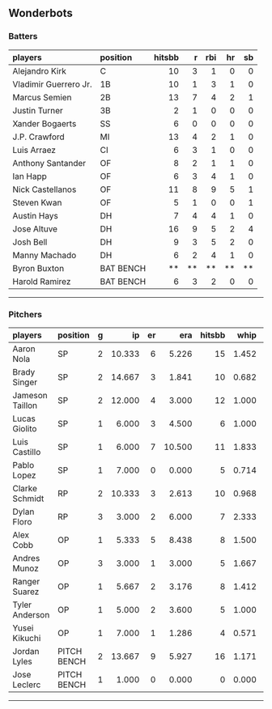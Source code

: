## Wonderbots

### Batters

 
|players               |position  | hitsbb|  r| rbi| hr| sb| 
|:---------------------|:---------|------:|--:|---:|--:|--:| 
|Alejandro Kirk        |C         |     10|  3|   1|  0|  0| 
|Vladimir Guerrero Jr. |1B        |     10|  1|   3|  1|  0| 
|Marcus Semien         |2B        |     13|  7|   4|  2|  1| 
|Justin Turner         |3B        |      2|  1|   0|  0|  0| 
|Xander Bogaerts       |SS        |      6|  0|   0|  0|  0| 
|J.P. Crawford         |MI        |     13|  4|   2|  1|  0| 
|Luis Arraez           |CI        |      6|  3|   1|  0|  0| 
|Anthony Santander     |OF        |      8|  2|   1|  1|  0| 
|Ian Happ              |OF        |      6|  3|   4|  1|  0| 
|Nick Castellanos      |OF        |     11|  8|   9|  5|  1| 
|Steven Kwan           |OF        |      5|  1|   0|  0|  1| 
|Austin Hays           |DH        |      7|  4|   4|  1|  0| 
|Jose Altuve           |DH        |     16|  9|   5|  2|  4| 
|Josh Bell             |DH        |      9|  3|   5|  2|  0| 
|Manny Machado         |DH        |      6|  2|   4|  1|  0| 
|Byron Buxton          |BAT BENCH |     **| **|  **| **| **| 
|Harold Ramirez        |BAT BENCH |      6|  3|   2|  0|  0| 


* * *

### Pitchers

 
|players         |position    |  g|     ip| er|    era| hitsbb|  whip| so|  w| sv| 
|:---------------|:-----------|--:|------:|--:|------:|------:|-----:|--:|--:|--:| 
|Aaron Nola      |SP          |  2| 10.333|  6|  5.226|     15| 1.452| 14|  0|  0| 
|Brady Singer    |SP          |  2| 14.667|  3|  1.841|     10| 0.682|  8|  2|  0| 
|Jameson Taillon |SP          |  2| 12.000|  4|  3.000|     12| 1.000| 12|  2|  0| 
|Lucas Giolito   |SP          |  1|  6.000|  3|  4.500|      6| 1.000|  7|  1|  0| 
|Luis Castillo   |SP          |  1|  6.000|  7| 10.500|     11| 1.833|  6|  0|  0| 
|Pablo Lopez     |SP          |  1|  7.000|  0|  0.000|      5| 0.714|  8|  1|  0| 
|Clarke Schmidt  |RP          |  2| 10.333|  3|  2.613|     10| 0.968| 11|  1|  0| 
|Dylan Floro     |RP          |  3|  3.000|  2|  6.000|      7| 2.333|  3|  0|  0| 
|Alex Cobb       |OP          |  1|  5.333|  5|  8.438|      8| 1.500|  3|  0|  0| 
|Andres Munoz    |OP          |  3|  3.000|  1|  3.000|      5| 1.667|  6|  0|  3| 
|Ranger Suarez   |OP          |  1|  5.667|  2|  3.176|      8| 1.412|  5|  0|  0| 
|Tyler Anderson  |OP          |  1|  5.000|  2|  3.600|      5| 1.000|  6|  0|  0| 
|Yusei Kikuchi   |OP          |  1|  7.000|  1|  1.286|      4| 0.571|  6|  0|  0| 
|Jordan Lyles    |PITCH BENCH |  2| 13.667|  9|  5.927|     16| 1.171|  8|  1|  0| 
|Jose Leclerc    |PITCH BENCH |  1|  1.000|  0|  0.000|      0| 0.000|  0|  0|  0| 


* * *


